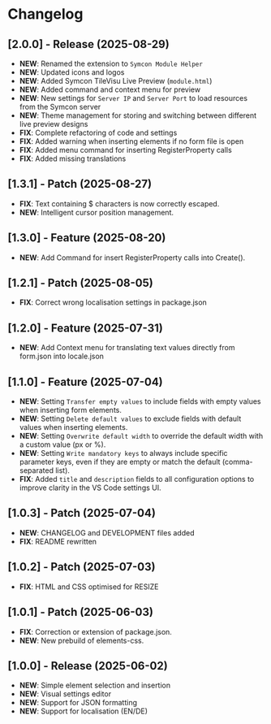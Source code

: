 # Changelog

## [2.0.0] - Release (2025-08-29)

- **NEW**: Renamed the extension to `Symcon Module Helper`
- **NEW**: Updated icons and logos
- **NEW**: Added Symcon TileVisu Live Preview (`module.html`)
- **NEW**: Added command and context menu for preview
- **NEW**: New settings for `Server IP` and `Server Port` to load resources from the Symcon server
- **NEW**: Theme management for storing and switching between different live preview designs
- **FIX**: Complete refactoring of code and settings
- **FIX**: Added warning when inserting elements if no form file is open
- **FIX**: Added menu command for inserting RegisterProperty calls
- **FIX**: Added missing translations

## [1.3.1] - Patch (2025-08-27)

- **FIX**: Text containing $ characters is now correctly escaped.
- **NEW**: Intelligent cursor position management.

## [1.3.0] - Feature (2025-08-20)

- **NEW**: Add Command for insert RegisterProperty calls into Create().

## [1.2.1] - Patch (2025-08-05)

- **FIX**: Correct wrong localisation settings in package.json

## [1.2.0] - Feature (2025-07-31)

- **NEW**: Add Context menu for translating text values directly from form.json into locale.json

## [1.1.0] - Feature (2025-07-04)

- **NEW**: Setting `Transfer empty values` to include fields with empty values when inserting form elements.
- **NEW**: Setting `Delete default values` to exclude fields with default values when inserting elements.
- **NEW**: Setting `Overwrite default width` to override the default width with a custom value (px or %).
- **NEW**: Setting `Write mandatory keys` to always include specific parameter keys, even if they are empty or match the default (comma-separated list).
- **FIX**: Added `title` and `description` fields to all configuration options to improve clarity in the VS Code settings UI.

## [1.0.3] - Patch (2025-07-04)

- **NEW**: CHANGELOG and DEVELOPMENT files added
- **FIX**: README rewritten

## [1.0.2] - Patch (2025-07-03)

- **FIX**: HTML and CSS optimised for RESIZE

## [1.0.1] - Patch (2025-06-03)

- **FIX**: Correction or extension of package.json.
- **NEW**: New prebuild of elements-css.

## [1.0.0] - Release (2025-06-02)

- **NEW**: Simple element selection and insertion
- **NEW**: Visual settings editor
- **NEW**: Support for JSON formatting
- **NEW**: Support for localisation (EN/DE)
